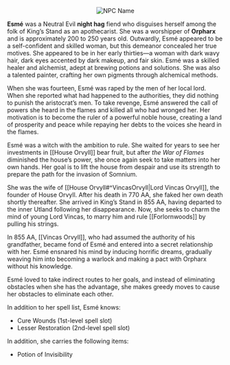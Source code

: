 <div style="text-align: center;">
  <img src="Esme.png" alt="NPC Name" style="max-width: 450px;">
</div>

**Esmé** was a Neutral Evil **night hag** fiend who disguises herself among the folk of King’s Stand as an apothecarist. She was a worshipper of **Orpharx** and is approximately 200 to 250 years old. Outwardly, Esmé appeared to be a self-confident and skilled woman, but this demeanor concealed her true motives. She appeared to be in her early thirties—a woman with dark wavy hair, dark eyes accented by dark makeup, and fair skin. Esmé was a skilled healer and alchemist, adept at brewing potions and solutions. She was also a talented painter, crafting her own pigments through alchemical methods.

When she was fourteen, Esmé was raped by the men of her local lord. When she reported what had happened to the authorities, they did nothing to punish the aristocrat’s men. To take revenge, Esmé answered the call of powers she heard in the flames and killed all who had wronged her. Her motivation is to become the ruler of a powerful noble house, creating a land of prosperity and peace while repaying her debts to the voices she heard in the flames.

Esmé was a witch with the ambition to rule. She waited for years to see her investments in [[House Orvyll]] bear fruit, but after _the War of Flames_ diminished the house’s power, she once again seek to take matters into her own hands. Her goal is to lift the house from despair and use its strength to prepare the path for the invasion of Somnium.

She was the wife of [[House Orvyll#^VincasOrvyll|Lord Vincas Orvyll]], the founder of House Orvyll. After his death in 770 AA, she faked her own death shortly thereafter. She arrived in King’s Stand in 855 AA, having departed to the inner Utland following her disappearance. Now, she seeks to charm the mind of young Lord Vincas, to marry him and rule [[Forlornwoods]] by pulling his strings.

In 855 AA, [[Vincas Orvyll]], who had assumed the authority of his grandfather, became fond of Esmé and entered into a secret relationship with her. Esmé ensnared his mind by inducing horrific dreams, gradually weaving him into becoming a warlock and making a pact with Orpharx without his knowledge.

Esmé loved to take indirect routes to her goals, and instead of eliminating obstacles when she has the advantage, she makes greedy moves to cause her obstacles to eliminate each other.

In addition to her spell list, Esmé knows:
- Cure Wounds (1st-level spell slot)
- Lesser Restoration (2nd-level spell slot)

In addition, she carries the following items:
- Potion of Invisibility